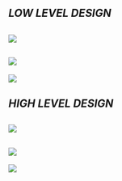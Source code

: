 ## ***LOW LEVEL DESIGN*** 
![](https://github.com/259881/Ltts-uttam/blob/21087e29cbfc10c05b686c5a40d24a2dc2afbce3/2_Design/Series%20Resistance.webp)
---------------------------------------------------------------------------------------------------------------------------
![](https://github.com/259881/Ltts-uttam/blob/7210d9b27070cb4eb60094fcf83709a5ab0f18a7/2_Design/Parallel%20Resistance.png)
---------------------------------------------------------------------------------------------------------------------------
![](https://github.com/259881/Ltts-uttam/blob/e874c7fd6f12099d6734c8c43c8fac9881ea3aaf/2_Design/ohmconversion.png)

## ***HIGH LEVEL DESIGN***
![](https://github.com/259881/Ltts-uttam/blob/53323e7d26002b292f0fee57145d93901c2989aa/2.%20Design/Low%20level%20design-1.jpg)
-------------------------------------------------------------------------------------------------------------------------------
![](https://github.com/259881/Ltts-uttam/blob/87a90f778c21d15094644f39918698827c779b89/2.%20Design/LOW_LEVEL_DESIGN.jpg)
-------------------------------------------------------------------------------------------------------------------------------
![](https://github.com/259881/Ltts-uttam/blob/b2c337e8249c5752126ab4ef9d17057bac1906cd/2.%20Design/HIGH_LEVEL_DESIGN.svg)
